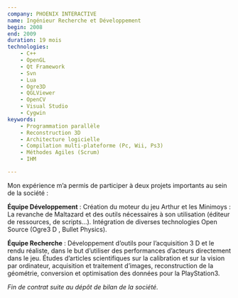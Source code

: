 ```yaml
---
company: PHOENIX INTERACTIVE
name: Ingénieur Recherche et Développement 
begin: 2008
end: 2009
duration: 19 mois
technologies:
    - C++ 
    - OpenGL
    - Qt Framework
    - Svn
    - Lua
    - Ogre3D 
    - QGLViewer
    - OpenCV
    - Visual Studio
    - Cygwin
keywords:
    - Programmation parallèle
    - Reconstruction 3D 
    - Architecture logicielle
    - Compilation multi-plateforme (Pc, Wii, Ps3)
    - Méthodes Agiles (Scrum)
    - IHM

---
```


Mon expérience m’a permis de participer à deux projets importants au sein de la société :

**Équipe Développement** : Création du moteur du jeu Arthur et les Minimoys : La revanche
de Maltazard et des outils nécessaires à son utilisation (éditeur de ressources, de scripts...).
Intégration de diverses technologies Open Source (Ogre3 D , Bullet Physics).

**Équipe Recherche** : Développement d’outils pour l’acquisition 3 D et le rendu réaliste,
dans le but d’utiliser des performances d’acteurs directement dans le jeu. Études d’articles
scientifiques sur la calibration et sur la vision par ordinateur, acquisition et traitement
d’images, reconstruction de la géométrie, conversion et optimisation des données pour la
PlayStation3.

*Fin de contrat suite au dépôt de bilan de la société.*